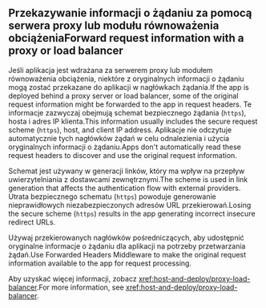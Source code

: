 ## <a name="forward-request-information-with-a-proxy-or-load-balancer"></a><span data-ttu-id="d02ac-101">Przekazywanie informacji o żądaniu za pomocą serwera proxy lub modułu równoważenia obciążenia</span><span class="sxs-lookup"><span data-stu-id="d02ac-101">Forward request information with a proxy or load balancer</span></span>

<span data-ttu-id="d02ac-102">Jeśli aplikacja jest wdrażana za serwerem proxy lub modułem równoważenia obciążenia, niektóre z oryginalnych informacji o żądaniu mogą zostać przekazane do aplikacji w nagłówkach żądania.</span><span class="sxs-lookup"><span data-stu-id="d02ac-102">If the app is deployed behind a proxy server or load balancer, some of the original request information might be forwarded to the app in request headers.</span></span> <span data-ttu-id="d02ac-103">Te informacje zazwyczaj obejmują schemat bezpiecznego żądania (`https`), hosta i adres IP klienta.</span><span class="sxs-lookup"><span data-stu-id="d02ac-103">This information usually includes the secure request scheme (`https`), host, and client IP address.</span></span> <span data-ttu-id="d02ac-104">Aplikacje nie odczytuje automatycznie tych nagłówków żądań w celu odnalezienia i użycia oryginalnych informacji o żądaniu.</span><span class="sxs-lookup"><span data-stu-id="d02ac-104">Apps don't automatically read these request headers to discover and use the original request information.</span></span>

<span data-ttu-id="d02ac-105">Schemat jest używany w generacji linków, który ma wpływ na przepływ uwierzytelniania z dostawcami zewnętrznymi.</span><span class="sxs-lookup"><span data-stu-id="d02ac-105">The scheme is used in link generation that affects the authentication flow with external providers.</span></span> <span data-ttu-id="d02ac-106">Utrata bezpiecznego schematu (`https`) powoduje generowanie nieprawidłowych niezabezpieczonych adresów URL przekierowań.</span><span class="sxs-lookup"><span data-stu-id="d02ac-106">Losing the secure scheme (`https`) results in the app generating incorrect insecure redirect URLs.</span></span>

<span data-ttu-id="d02ac-107">Używaj przekierowanych nagłówków pośredniczących, aby udostępnić oryginalne informacje o żądaniu dla aplikacji na potrzeby przetwarzania żądań.</span><span class="sxs-lookup"><span data-stu-id="d02ac-107">Use Forwarded Headers Middleware to make the original request information available to the app for request processing.</span></span>

<span data-ttu-id="d02ac-108">Aby uzyskać więcej informacji, zobacz <xref:host-and-deploy/proxy-load-balancer>.</span><span class="sxs-lookup"><span data-stu-id="d02ac-108">For more information, see <xref:host-and-deploy/proxy-load-balancer>.</span></span>
